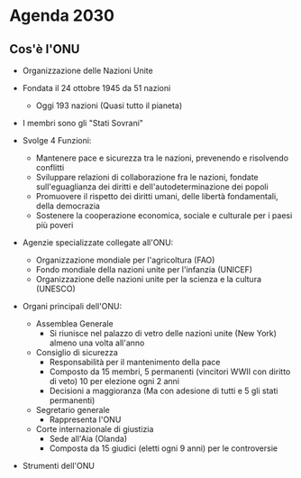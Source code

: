 # Agenda 2030

## Cos'è l'ONU
- Organizzazione delle Nazioni Unite
- Fondata il 24 ottobre 1945 da 51 nazioni
	- Oggi 193 nazioni (Quasi tutto il pianeta)
- I membri sono gli "Stati Sovrani"

- Svolge 4 Funzioni:
	- Mantenere pace e sicurezza tra le nazioni, prevenendo e risolvendo conflitti
	- Sviluppare relazioni di collaborazione fra le nazioni, fondate sull'eguaglianza dei diritti e dell'autodeterminazione dei popoli
	- Promuovere il rispetto dei diritti umani, delle libertà fondamentali, della democrazia
	- Sostenere la cooperazione economica, sociale e culturale per i paesi più poveri

- Agenzie specializzate collegate all'ONU:
	-	Organizzazione mondiale per l'agricoltura (FAO)
	-	Fondo mondiale della nazioni unite per l'infanzia (UNICEF)
	-	Organizzazione delle nazioni unite per la scienza e la cultura (UNESCO)

- Organi principali dell'ONU:
	- Assemblea Generale
		- Si riunisce nel palazzo di vetro delle nazioni unite (New York) almeno una volta all'anno
	- Consiglio di sicurezza
		- Responsabilità per il mantenimento della pace
		- Composto da 15 membri, 5 permanenti (vincitori WWII con diritto di veto) 10 per elezione ogni 2 anni
		- Decisioni a maggioranza (Ma con adesione di tutti e 5 gli stati permanenti)
	- Segretario generale
		- Rappresenta l'ONU
	- Corte internazionale di giustizia
		- Sede all'Aia (Olanda)
		- Composta da 15 giudici (eletti ogni 9 anni) per le controversie

- Strumenti dell'ONU
<!--stackedit_data:
eyJoaXN0b3J5IjpbMTA4MzQyODA1MCwtMTQwNDMyNzA3OF19
-->